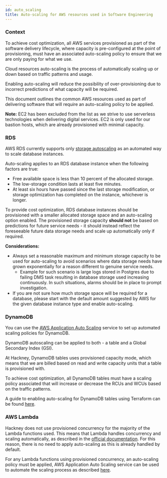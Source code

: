 ```yaml
---
id: auto_scaling
title: Auto-scaling for AWS resources used in Software Engineering
---
```


### Context

To achieve cost optimization, all AWS services provisioned as part of the software delivery lifecycle, where capacity is pre-configured at the point of provisioning, must have an associated auto-scaling policy to ensure that we are only paying for what we use. 

Cloud resources auto-scaling is the process of automatically scaling up or down based on traffic patterns and usage.

Enabling auto-scaling will reduce the possibility of over-provisioning due to incorrect predictions of what capacity will be required.  

This document outlines the common AWS resources used as part of delivering software that will require an auto-scaling policy to be applied. 

**Note:** EC2 has been excluded from the list as we strive to use serverless technologies when delivering digital services. EC2 is only used for our bastion hosts, which are already provisioned with minimal capacity.

### RDS

AWS RDS currently supports only [storage autoscaling](https://docs.aws.amazon.com/AmazonRDS/latest/UserGuide/USER_PIOPS.StorageTypes.html#USER_PIOPS.Autoscaling) as an automated way to scale database instances. 

Auto-scaling applies to an RDS database instance when the following factors are true: 
- Free available space is less than 10 percent of the allocated storage.
- The low-storage condition lasts at least five minutes.
- At least six hours have passed since the last storage modification, or storage optimization has completed on the instance, whichever is longer.

To provide cost optimization, RDS database instances should be provisioned with a smaller allocated storage space and an auto-scaling option enabled. The provisioned storage capacity **should not** be based on predictions for future service needs - it should instead reflect the foreseeable future data storage needs and scale up automatically only if required.


**Considerations:**
- Always set a reasonable maximum and minimum storage capacity to be used for auto-scaling to avoid scenarios where data storage needs have grown exponentially for a reason different to genuine service needs. 
    - Example for such scenario is large logs stored in Postgres due to failing DMS task resulting in database storage used increasing continuously. In such situations, alarms should be in place to prompt investigation.
- If you are not sure how much storage space will be required for a database, please start with the default amount suggested by AWS for the given database instance type and enable auto-scaling.

### DynamoDB
You can use the [AWS Application Auto Scaling](https://docs.aws.amazon.com/autoscaling/application/userguide/what-is-application-auto-scaling.html) service to set up automated scaling policies for DynamoDB.

DynamoDB autoscaling can be applied to both -  a table and a Global Secondary Index (GSI).

At Hackney, DynamoDB tables uses provisioned capacity mode, which means that we are billed based on read and write capacity units that a table is provisioned with. 

To achieve cost optimization, all DynamoDB tables must have a scaling policy associated that will increase or decrease the RCUs and WCUs based on the traffic patterns.

A guide to enabling auto-scaling for DynamoDB tables using Terraform can be found [here](https://registry.terraform.io/providers/hashicorp/aws/latest/docs/resources/appautoscaling_policy).

### AWS Lambda
Hackney does not use provisioned concurrency for the majority of the Lambda functions used. This means that Lambda handles concurrency and scaling automatically, as described in the [official documentation](https://docs.aws.amazon.com/lambda/latest/dg/invocation-scaling.html). For this reason, there is no need to apply auto-scaling as this is already handled by default.

For any Lambda functions using provisioned concurrency, an auto-scaling policy must be applied, AWS Application Auto Scaling service can be used to automate the scaling process as described [here](https://docs.aws.amazon.com/autoscaling/application/userguide/services-that-can-integrate-lambda.html).




